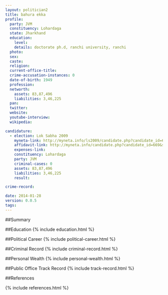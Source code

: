 ```yaml
---
layout: politician2
title: bahura ekka
profile: 
  party: JVM
  constituency: Lohardaga
  state: Jharkhand
  education: 
    level: 
    details: doctorate ph.d, ranchi university, ranchi
  photo: 
  sex: 
  caste: 
  religion: 
  current-office-title: 
  crime-accusation-instances: 0
  date-of-birth: 1949
  profession: 
  networth: 
    assets: 83,87,496
    liabilities: 3,46,225
  pan: 
  twitter: 
  website: 
  youtube-interview: 
  wikipedia: 

candidature: 
  - election: Lok Sabha 2009
    myneta-link: http://myneta.info/ls2009/candidate.php?candidate_id=669
    affidavit-link: http://myneta.info/candidate.php?candidate_id=669&scan=original
    expenses-link: 
    constituency: Lohardaga 
    party: JVM
    criminal-cases: 0
    assets: 83,87,496
    liabilities: 3,46,225
    result:  

crime-record: 

date: 2014-01-28
version: 0.0.5
tags: 
---
```

##Summary


##Education
{% include education.html %}


##Political Career
{% include political-career.html %}


##Criminal Record
{% include criminal-record.html %}


##Personal Wealth
{% include personal-wealth.html %}


##Public Office Track Record
{% include track-record.html %}


##References


{% include references.html %}